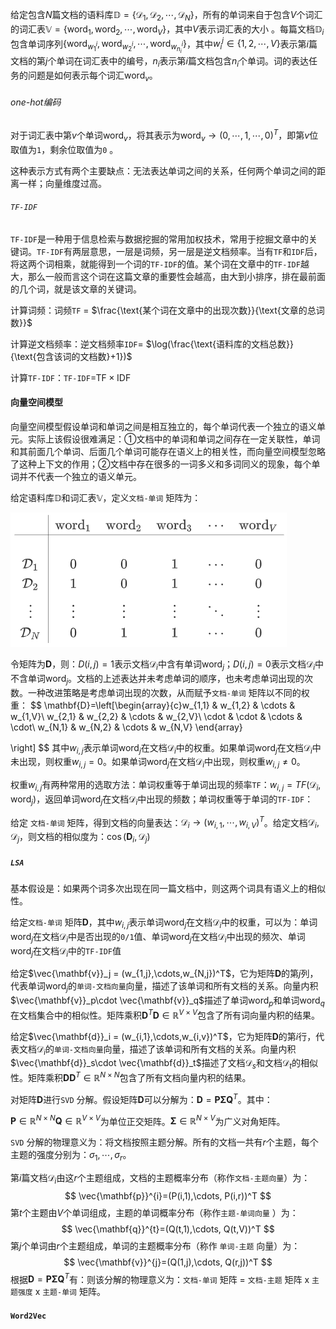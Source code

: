 给定包含$N$篇文档的语料库$\mathbb{D}=\{\mathcal{D}_1,\mathcal{D}_2,\cdots,\mathcal{D}_N\}$，所有的单词来自于包含$V$个词汇的词汇表$\mathbb{V}=\{\text{word}_1,\text{word}_2,\cdots,\text{word}_V\}$，其中$V$表示词汇表的大小 。每篇文档$\mathbb{D}_i$包含单词序列$\{\text{word}_{w_1^i},\text{word}_{w_2^i},\cdots,\text{word}_{w_{n_i}^i}\}$，其中$w_i^j\in\{1,2,\cdots,V\}$表示第$i$篇文档的第$j$个单词在词汇表中的编号，$n_i$表示第$i$篇文档包含$n_i$个单词。词的表达任务的问题是如何表示每个词汇$\text{word}_v$。

###### one-hot编码

对于词汇表中第$v$个单词$\text{word}_v$，将其表示为$\text{word}_v\to(0,\cdots,1,\cdots,0)^T$，即第$v$位取值为`1`，剩余位取值为`0` 。

这种表示方式有两个主要缺点：无法表达单词之间的关系，任何两个单词之间的距离一样；向量维度过高。

###### `TF-IDF`

`TF-IDF`是一种用于信息检索与数据挖掘的常用加权技术，常用于挖掘文章中的关键词。`TF-IDF`有两层意思，一层是词频，另一层是逆文档频率。当有`TF`和`IDF`后，将这两个词相乘，就能得到一个词的`TF-IDF`的值。某个词在文章中的`TF-IDF`越大，那么一般而言这个词在这篇文章的重要性会越高，由大到小排序，排在最前面的几个词，就是该文章的关键词。

计算词频：词频`TF` = $\frac{\text{某个词在文章中的出现次数}}{\text{文章的总词数}}$

计算逆文档频率：逆文档频率`IDF`= $\log(\frac{\text{语料库的文档总数}}{\text{包含该词的文档数}+1})$

计算`TF-IDF`：`TF-IDF`=$\text{TF}\times \text{IDF}$

#### 向量空间模型

向量空间模型假设单词和单词之间是相互独立的，每个单词代表一个独立的语义单元。实际上该假设很难满足：①文档中的单词和单词之间存在一定关联性，单词和其前面几个单词、后面几个单词可能存在语义上的相关性，而向量空间模型忽略了这种上下文的作用；②文档中存在很多的一词多义和多词同义的现象，每个单词并不代表一个独立的语义单元。

给定语料库$\mathbb{D}$和词汇表$\mathbb{V}$，定义`文档-单词` 矩阵为：

![](../../../picture/1/357.png)

令矩阵为$\mathbf{D}$，则：$D(i,j)=1$表示文档$\mathcal{D}_i$中含有单词$\text{word}_j$；$D(i,j)=0$表示文档$\mathcal{D}_i$中不含单词$\text{word}_j$。文档的上述表达并未考虑单词的顺序，也未考虑单词出现的次数。一种改进策略是考虑单词出现的次数，从而赋予`文档-单词` 矩阵以不同的权重：
$$
\mathbf{D}=\left[\begin{array}{c}w_{1,1} & w_{1,2} & \cdots & w_{1,V}\\
w_{2,1} & w_{2,2} & \cdots & w_{2,V}\\
\cdot & \cdot & \cdots & \cdot\\
w_{N,1} & w_{N,2} & \cdots & w_{N,V}
\end{array}

\right]
$$
其中$w_{i,j}$表示单词$\text{word}_j$在文档$\mathcal{D}_i$中的权重。如果单词$\text{word}_j$在文档$\mathcal{D}_i$中未出现，则权重$w_{i,j}=0$。如果单词$\text{word}_j$在文档$\mathcal{D}_i$中出现，则权重$w_{i,j}\ne0$。

权重$w_{i,j}$有两种常用的选取方法：单词权重等于单词出现的频率`TF`：$w_{i,j}=TF(\mathcal{D}_i,\text{word}_j)$，返回单词$\text{word}_j$在文档$\mathcal{D}_i$中出现的频数；单词权重等于单词的`TF-IDF`：

给定 `文档-单词` 矩阵，得到文档的向量表达：$\mathcal{D}_i\to(w_{i,1},\cdots,w_{i,V})^T$。给定文档$\mathcal{D}_i,\mathcal{D}_j$，则文档的相似度为：$\cos(\mathbf{D}_i,\mathcal{D}_j)$

##### `LSA`

基本假设是：如果两个词多次出现在同一篇文档中，则这两个词具有语义上的相似性。

给定`文档-单词` 矩阵$\mathbf{D}$，其中$w_{i,j}$表示单词$\text{word}_j$在文档$\mathcal{D}_i$中的权重，可以为：单词$\text{word}_j$在文档$\mathcal{D}_i$中是否出现的`0/1`值、单词$\text{word}_j$在文档$\mathcal{D}_i$中出现的频次、单词$\text{word}_j$在文档$\mathcal{D}_i$中的`TF-IDF`值

给定$\vec{\mathbf{v}}_j = (w_{1,j},\cdots,w_{N,j})^T$，它为矩阵$\mathbf{D}$的第$j$列，代表单词$\text{word}_j$的`单词-文档向量`向量，描述了该单词和所有文档的关系。向量内积$\vec{\mathbf{v}}_p\cdot \vec{\mathbf{v}}_q$描述了单词$\text{word}_p$和单词$\text{word}_q$在文档集合中的相似性。矩阵乘积$\mathbf{D}^T\mathbf{D}\in \mathbb{R}^{V\times V}$包含了所有词向量内积的结果。

给定$\vec{\mathbf{d}}_i = (w_{i,1},\cdots,w_{i,v})^T$，它为矩阵$\mathbf{D}$的第$i$行，代表文档$\mathcal{D}_i$的`单词-文档向量`向量，描述了该单词和所有文档的关系。向量内积$\vec{\mathbf{d}}_s\cdot \vec{\mathbf{d}}_t$描述了文档$\mathcal{D}_s$和文档$\mathcal{D}_t$的相似性。矩阵乘积$\mathbf{D}\mathbf{D}^T\in \mathbb{R}^{N\times N}$包含了所有文档向量内积的结果。

对矩阵$\mathbf{D}$进行`SVD` 分解。假设矩阵$\mathbf{D}$可以分解为：$\mathbf{D}=\mathbf{P}\mathbf{\Sigma}\mathbf{Q}^T$。其中：

$\mathbf{P}\in \mathbb{R}^{N\times N} \mathbf{Q}\in \mathbb{R}^{V\times V}$为单位正交矩阵。$\mathbf{\Sigma} \in \mathbb{R}^{N\times V}$为广义对角矩阵。

`SVD` 分解的物理意义为：将文档按照主题分解。所有的文档一共有$r$个主题，每个主题的强度分别为：$\sigma_1,\cdots,\sigma_r$。

第$i$篇文档$\mathcal{D}_i$由这$r$个主题组成，文档的主题概率分布（称作`文档-主题向量`）为：
$$
\vec{\mathbf{p}}^{i}=(P(i,1),\cdots, P(i,r))^T
$$
第$t$个主题由$V$个单词组成，主题的单词概率分布（称作`主题-单词向量` ）为：
$$
\vec{\mathbf{q}}^{t}=(Q(t,1),\cdots, Q(t,V))^T
$$
第$j$个单词由$r$个主题组成，单词的主题概率分布（称作 `单词-主题` 向量）为：
$$
\vec{\mathbf{v}}^{j}=(Q(1,j),\cdots, Q(r,j))^T
$$
根据$\mathbf{D}=\mathbf{P}\mathbf{\Sigma}\mathbf{Q}^T$有：则该分解的物理意义为：`文档-单词` 矩阵 = `文档-主题` 矩阵 x `主题强度` x `主题-单词` 矩阵。

#### `Word2Vec`

